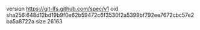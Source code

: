 version https://git-lfs.github.com/spec/v1
oid sha256:648d12bd19b9f0e62b59472c6f3530f2a5399bf792ee7672cbc57e2ba5a8722a
size 26163
